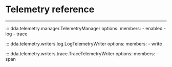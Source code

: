 # Telemetry reference

-----

::: dda.telemetry.manager.TelemetryManager
    options:
      members:
      - enabled
      - log
      - trace

::: dda.telemetry.writers.log.LogTelemetryWriter
    options:
      members:
      - write

::: dda.telemetry.writers.trace.TraceTelemetryWriter
    options:
      members:
      - span
